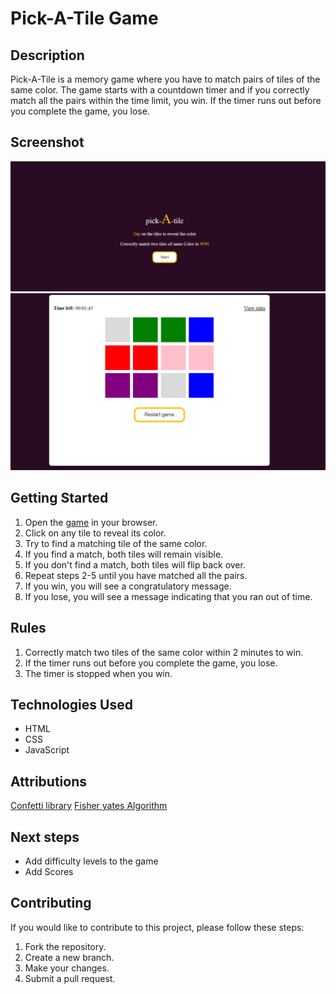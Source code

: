 # Pick-A-Tile Game

## Description

Pick-A-Tile is a memory game where you have to match pairs of tiles of the same color. The game starts with a countdown timer and if you correctly match all the pairs within the time limit, you win. If the timer runs out before you complete the game, you lose.

## Screenshot
![gamescreenshot](asset/bg-screenshot.png)
![gamescreenshot](asset/game-screenshot.png)
## Getting Started

1. Open the [game](https://jerryemet.github.io/pick-a-tile/) in your browser.
2. Click on any tile to reveal its color.
3. Try to find a matching tile of the same color.
4. If you find a match, both tiles will remain visible.
5. If you don't find a match, both tiles will flip back over.
6. Repeat steps 2-5 until you have matched all the pairs.
7. If you win, you will see a congratulatory message.
8. If you lose, you will see a message indicating that you ran out of time.

## Rules

1. Correctly match two tiles of the same color within 2 minutes to win.
2. If the timer runs out before you complete the game, you lose.
3. The timer is stopped when you win.

## Technologies Used

- HTML
- CSS
- JavaScript

## Attributions

[Confetti library](https://www.npmjs.com/package/canvas-confetti)
[Fisher yates Algorithm](https://www.geeksforgeeks.org/shuffle-a-given-array-using-fisher-yates-shuffle-algorithm/)

## Next steps

- Add difficulty levels to the game
- Add Scores

## Contributing

If you would like to contribute to this project, please follow these steps:

1. Fork the repository.
2. Create a new branch.
3. Make your changes.
4. Submit a pull request.